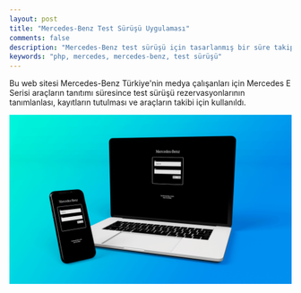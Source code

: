 ```yaml
---
layout: post
title: "Mercedes-Benz Test Sürüşü Uygulaması"
comments: false
description: "Mercedes-Benz test sürüşü için tasarlanmış bir süre takip sistemi."
keywords: "php, mercedes, mercedes-benz, test sürüşü"
---
```


Bu web sitesi Mercedes-Benz Türkiye'nin medya çalışanları için Mercedes E Serisi araçların tanıtımı süresince test sürüşü rezervasyonlarının tanımlanlası, kayıtların tutulması ve araçların takibi için kullanıldı.

![Merdedes-Benz](images/001/mercedes-benz.gif)
